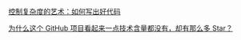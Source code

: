 [控制复杂度的艺术：如何写出好代码](https://blog.guaguaxia.top/2023/06/19/%E6%8E%A7%E5%88%B6%E5%A4%8D%E6%9D%82%E5%BA%A6%E7%9A%84%E8%89%BA%E6%9C%AF-%E5%A6%82%E4%BD%95%E5%86%99%E5%87%BA%E5%A5%BD%E4%BB%A3%E7%A0%81/)

[为什么这个 GitHub 项目看起来一点技术含量都没有，却有那么多 Star？](https://blog.guaguaxia.top/2023/04/18/%E4%B8%BA%E4%BB%80%E4%B9%88%E8%BF%99%E4%B8%AAGitHub%E9%A1%B9%E7%9B%AE%E7%9C%8B%E8%B5%B7%E6%9D%A5%E4%B8%80%E7%82%B9%E6%8A%80%E6%9C%AF%E5%90%AB%E9%87%8F%E9%83%BD%E6%B2%A1%E6%9C%89-%E5%8D%B4%E6%9C%89%E9%82%A3%E4%B9%88%E5%A4%9AStar/)